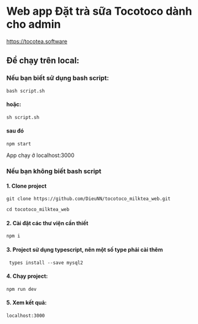 # Web app Đặt trà sữa Tocotoco dành cho admin
https://tocotea.software



## Để chạy trên local:  

### Nếu bạn biết sử dụng bash script:
    bash script.sh
#### hoặc:  
    sh script.sh

#### sau đó
    npm start
App chạy ở localhost:3000

### Nếu bạn không biết bash script
#### 1. Clone project  
    git clone https://github.com/DieuNN/tocotoco_milktea_web.git

    cd tocotoco_milktea_web

#### 2.  Cài đặt các thư viện cần thiết

    npm i

#### 3. Project sử dụng typescript, nên một số type phải cài thêm

     types install --save mysql2

#### 4. Chạy project:  
    npm run dev

#### 5. Xem kết quả:
    localhost:3000



    
